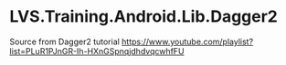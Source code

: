 # LVS.Training.Android.Lib.Dagger2
Source from Dagger2 tutorial https://www.youtube.com/playlist?list=PLuR1PJnGR-Ih-HXnGSpnqjdhdvqcwhfFU
